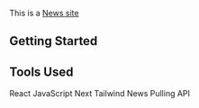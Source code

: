 This is a [News site](https://vercel.com/yagi91/news-cast2)

## Getting Started
## Tools Used

React
JavaScript
Next
Tailwind
News Pulling API

